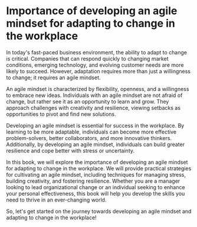 Importance of developing an agile mindset for adapting to change in the workplace
===============================================================================================

In today's fast-paced business environment, the ability to adapt to change is critical. Companies that can respond quickly to changing market conditions, emerging technology, and evolving customer needs are more likely to succeed. However, adaptation requires more than just a willingness to change; it requires an agile mindset.

An agile mindset is characterized by flexibility, openness, and a willingness to embrace new ideas. Individuals with an agile mindset are not afraid of change, but rather see it as an opportunity to learn and grow. They approach challenges with creativity and resilience, viewing setbacks as opportunities to pivot and find new solutions.

Developing an agile mindset is essential for success in the workplace. By learning to be more adaptable, individuals can become more effective problem-solvers, better collaborators, and more innovative thinkers. Additionally, by developing an agile mindset, individuals can build greater resilience and cope better with stress or uncertainty.

In this book, we will explore the importance of developing an agile mindset for adapting to change in the workplace. We will provide practical strategies for cultivating an agile mindset, including techniques for managing stress, building creativity, and fostering resilience. Whether you are a manager looking to lead organizational change or an individual seeking to enhance your personal effectiveness, this book will help you develop the skills you need to thrive in an ever-changing world.

So, let's get started on the journey towards developing an agile mindset and adapting to change in the workplace!
